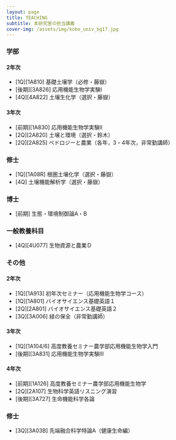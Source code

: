 ```yaml
---
layout: page
title: TEACHING
subtitle: 本研究室の担当講義
cover-img: /assets/img/kobe_univ_bg17.jpg
---
```

### 学部
#### 2年次
* [1Q][1A810] 基礎土壌学（必修・藤嶽）
* [後期][3A826] 応用機能生物学実験Ⅰ
* [4Q][4A822] 土壌生化学（選択・藤嶽）

#### 3年次
* [前期][1A830] 応用機能生物学実験II
* [2Q][2A820] 土壌と環境（選択・鈴木）
* [2Q][2A825] ペドロジーと農業（各年，3・4年次，非常勤講師）

### 修士
* [1Q][1A08R] 根圏土壌化学（選択・藤嶽）
* [4Q] 土壌機能解析学（選択・藤嶽）

### 博士
* [前期] 生態・環境制御論A・B


### 一般教養科目
* [4Q][4U077] 生物資源と農業Ｄ


### その他
#### 2年次
* [1Q][1A913] 初年次セミナー（応用機能生物学コース）
* [1Q][1A801] バイオサイエンス基礎英語１
* [2Q][2A801] バイオサイエンス基礎英語２
* [3Q][3A006] 緑の保全（非常勤講師）

#### 3年次
* [1Q][1A104/6] 高度教養セミナー農学部応用機能生物学入門
* [後期][3A831] 応用機能生物学実験III

#### 4年次
* [前期][1A126] 高度教養セミナー農学部応用機能生物学
* [2Q][2A107] 生物科学英語リスニング演習
* [後期][3A727] 生命機能科学各論

### 修士
* [3Q][3A03B] 先端融合科学特論A（健康生命編）
